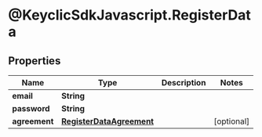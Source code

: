 # @KeyclicSdkJavascript.RegisterData

## Properties
Name | Type | Description | Notes
------------ | ------------- | ------------- | -------------
**email** | **String** |  | 
**password** | **String** |  | 
**agreement** | [**RegisterDataAgreement**](RegisterDataAgreement.md) |  | [optional] 


